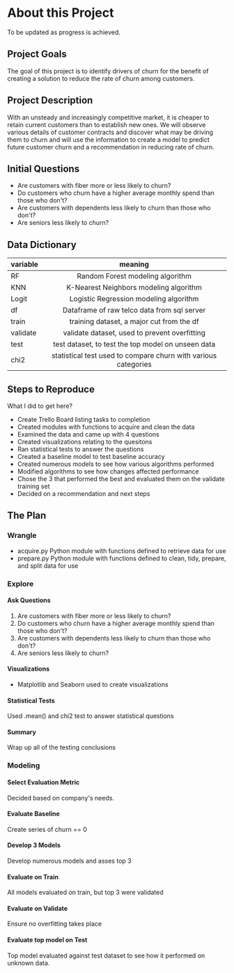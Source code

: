 # About this Project
To be updated as progress is achieved.

## Project Goals
The goal of this project is to identify drivers of churn for the benefit of creating a solution to reduce the rate of churn among customers. 


## Project Description
With an unsteady and increasingly competitive market, it is cheaper to retain current customers than to establish new ones. We will observe various details of customer contracts and discover what may be driving them to churn and will use the information to create a model to predict future customer churn and a recommendation in reducing rate of churn.

## Initial Questions

- Are customers with fiber more or less likely to churn?
- Do customers who churn have a higher average monthly spend than those who don't?
- Are customers with dependents less likely to churn than those who don't?
- Are seniors less likely to churn?

## Data Dictionary

| variable      | meaning       |
| ------------- |:-------------:|
|RF|Random Forest modeling algorithm|
|KNN|K-Nearest Neighbors modeling algorithm |
|Logit |Logistic Regression modeling algorithm|
|df|Dataframe of raw telco data from sql server|
|train| training dataset, a major cut from the df|
|validate| validate dataset, used to prevent overfitting|
|test| test dataset, to test the top model on unseen data|
|chi2 | statistical test used to compare churn with various categories|

## Steps to Reproduce
What I did to get here?
- Create Trello Board listing tasks to completion
- Created modules with functions to acquire and clean the data
- Examined the data and came up with 4 questions
- Created visualizations relating to the quesitons
- Ran statistical tests to answer the questions
- Created a baseline model to test baseline accuracy
- Created numerous models to see how various algorithms performed
- Modified algorithms to see how changes affected performance
- Chose the 3 that performed the best and evaluated them on the validate training set
- Decided on a recommendation and next steps

## The Plan

### Wrangle
- acquire.py
Python module with functions defined to retrieve data for use
- prepare.py
Python module with functions defined to clean, tidy, prepare, and split data for use

### Explore
#### Ask Questions
1. Are customers with fiber more or less likely to churn?
2. Do customers who churn have a higher average monthly spend than those who don't?
3. Are customers with dependents less likely to churn than those who don't?
4. Are seniors less likely to churn?

#### Visualizations
- Matplotlib and Seaborn used to create visualizations
#### Statistical Tests
Used .mean() and chi2 test to answer statistical questions
#### Summary
Wrap up all of the testing conclusions
### Modeling
#### Select Evaluation Metric
Decided based on company's needs.
#### Evaluate Baseline
Create series of churn == 0
#### Develop 3 Models
Develop numerous models and asses top 3
#### Evaluate on Train
All models evaluated on train, but top 3 were validated
#### Evaluate on Validate
Ensure no overfitting takes place
#### Evaluate top model on Test
Top model evaluated against test dataset to see how it performed on unknown data.